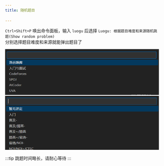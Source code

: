 ```yaml
---
title: 随机题目

---
```

`Ctrl+Shift+P` 唤出命令面板，输入 `luogu` 后选择 `Luogu: 根据题目难度和来源随机跳题(Show random problem)`\
分别选择题目难度和来源就能弹出题目了

![alt text](./img/show-random-problem-1.png)
![alt text](./img/show-random-problem-2.png)

:::tip
跳题时间略长，请耐心等待
:::